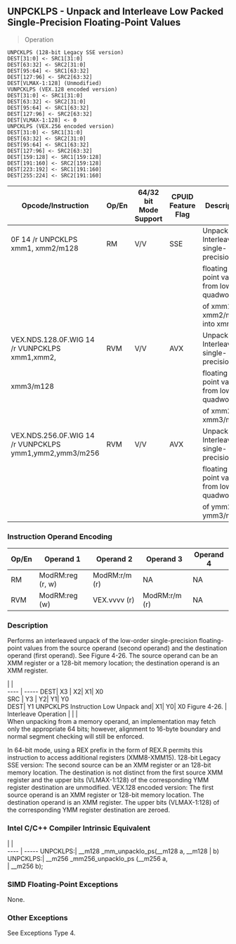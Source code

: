 ## UNPCKLPS - Unpack and Interleave Low Packed Single-Precision Floating-Point Values

> Operation

``` slim
UNPCKLPS (128-bit Legacy SSE version)
DEST[31:0] <- SRC1[31:0]
DEST[63:32] <- SRC2[31:0]
DEST[95:64] <- SRC1[63:32]
DEST[127:96] <- SRC2[63:32]
DEST[VLMAX-1:128] (Unmodified)
VUNPCKLPS (VEX.128 encoded version)
DEST[31:0] <- SRC1[31:0]
DEST[63:32] <- SRC2[31:0]
DEST[95:64] <- SRC1[63:32]
DEST[127:96] <- SRC2[63:32]
DEST[VLMAX-1:128] <- 0
UNPCKLPS (VEX.256 encoded version)
DEST[31:0] <- SRC1[31:0]
DEST[63:32] <- SRC2[31:0]
DEST[95:64] <- SRC1[63:32]
DEST[127:96] <- SRC2[63:32]
DEST[159:128] <- SRC1[159:128]
DEST[191:160] <- SRC2[159:128]
DEST[223:192] <- SRC1[191:160]
DEST[255:224] <- SRC2[191:160]

```

 Opcode/Instruction                                    | Op/En| 64/32 bit Mode Support| CPUID Feature Flag| Description                             
 ---  | --- | --- | --- | ---
 0F 14 /r UNPCKLPS xmm1, xmm2/m128                     | RM   | V/V                   | SSE               | Unpacks and Interleaves single-precision
                                                       |      |                       |                   | floating-point values from low quadwords
                                                       |      |                       |                   | of xmm1 and xmm2/mem into xmm1.         
 VEX.NDS.128.0F.WIG 14 /r VUNPCKLPS xmm1,xmm2,         | RVM  | V/V                   | AVX               | Unpacks and Interleaves single-precision
 xmm3/m128                                             |      |                       |                   | floating-point values from low quadwords
                                                       |      |                       |                   | of xmm2 and xmm3/m128.                  
 VEX.NDS.256.0F.WIG 14 /r VUNPCKLPS ymm1,ymm2,ymm3/m256| RVM  | V/V                   | AVX               | Unpacks and Interleaves single-precision
                                                       |      |                       |                   | floating-point values from low quadwords
                                                       |      |                       |                   | of ymm2 and ymm3/m256.                  

### Instruction Operand Encoding
 Op/En| Operand 1       | Operand 2    | Operand 3    | Operand 4
 ---  | --- | --- | --- | ---
 RM   | ModRM:reg (r, w)| ModRM:r/m (r)| NA           | NA       
 RVM  | ModRM:reg (w)   | VEX.vvvv (r) | ModRM:r/m (r)| NA       

### Description
Performs an interleaved unpack of the low-order single-precision floating-point
values from the source operand (second operand) and the destination operand
(first operand). See Figure 4-26. The source operand can be an XMM register
or a 128-bit memory location; the destination operand is an XMM register.

   | |  
---- | -----
 DEST| X3                                    | X2| X1| X0             
 SRC | Y3                                    | Y2| Y1| Y0             
 DEST| Y1 UNPCKLPS Instruction Low Unpack and| X1| Y0| X0 Figure 4-26.
     | Interleave Operation                  |   |   |                
When unpacking from a memory operand, an implementation may fetch only the appropriate
64 bits; however, alignment to 16-byte boundary and normal segment checking
will still be enforced.

In 64-bit mode, using a REX prefix in the form of REX.R permits this instruction
to access additional registers (XMM8-XMM15). 128-bit Legacy SSE version: The
second source can be an XMM register or an 128-bit memory location. The destination
is not distinct from the first source XMM register and the upper bits (VLMAX-1:128)
of the corresponding YMM register destination are unmodified. VEX.128 encoded
version: The first source operand is an XMM register or 128-bit memory location.
The destination operand is an XMM register. The upper bits (VLMAX-1:128) of
the corresponding YMM register destination are zeroed.



### Intel C/C++ Compiler Intrinsic Equivalent
   | |  
---- | -----
 UNPCKLPS:| __m128 _mm_unpacklo_ps(__m128 a, __m128
          | b)                                     
 UNPCKLPS:| __m256 _mm256_unpacklo_ps (__m256 a,   
          | __m256 b);                             

### SIMD Floating-Point Exceptions
None.


### Other Exceptions
See Exceptions Type 4.
